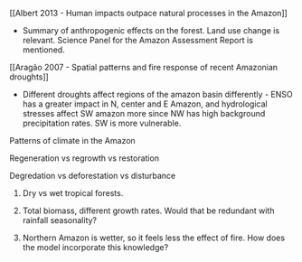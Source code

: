 
[[Albert 2013 - Human impacts outpace natural processes in the Amazon]]
- Summary of anthropogenic effects on the forest. Land use change is relevant. Science Panel for the Amazon Assessment Report is mentioned.

[[Aragão 2007 - Spatial patterns and fire response of recent Amazonian droughts]]
- Different droughts affect regions of the amazon basin differently - ENSO has a greater impact in N, center and E Amazon, and hydrological stresses affect SW amazon more since NW has high background precipitation rates. SW is more vulnerable.


Patterns of climate in the Amazon

Regeneration vs regrowth vs restoration 

Degredation vs deforestation vs disturbance

1. Dry vs wet tropical forests.

1. Total biomass, different growth rates. Would that be redundant with rainfall seasonality?

3. Northern Amazon is wetter, so it feels less the effect of fire. How does the model incorporate this knowledge?